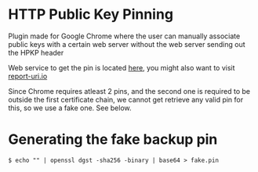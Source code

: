 # HTTP Public Key Pinning

Plugin made for Google Chrome where the user can manually associate public keys with a certain web server
without the web server sending out the HPKP header

Web service to get the pin is located [here](https://github.com/redpois0n/hpkp-enforcer-web), you might also want to
visit [report-uri.io](https://report-uri.io)

Since Chrome requires atleast 2 pins, and the second one is required to be outside the first certificate chain, we cannot get retrieve any valid pin for this, so we use a fake one. See below.

# Generating the fake backup pin

```
$ echo "" | openssl dgst -sha256 -binary | base64 > fake.pin
```
